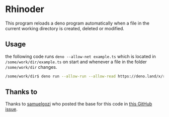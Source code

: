 # Rhinoder

This program reloads a deno program automatically when a file in the current working directory is created, deleted or modified.

## Usage

the following code runs `deno --allow-net example.ts` which is located in `/some/work/dir/example.ts` on start and whenever a file in the folder `/some/work/dir` changes.


```bash
/some/work/dir$ deno run --allow-run --allow-read https://deno.land/x/rhinoder@v1.2.0/mod.ts --allow-net example.ts
```

## Thanks to

Thanks to [samuelgozi](https://github.com/samuelgozi) who posted the base for this code in [this GitHub issue](https://github.com/denoland/deno/issues/4830).
